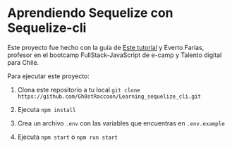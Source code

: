 # Aprendiendo Sequelize con Sequelize-cli

Este proyecto fue hecho con la guía de [Este tutorial](https://levelup.gitconnected.com/build-an-express-api-with-sequelize-cli-and-express-router-963b6e274561) y Everto Farías, profesor en el bootcamp FullStack-JavaScript de e-camp y Talento digital para Chile.

Para ejecutar este proyecto:

1. Clona este repositorio a tu local
`git clone https://github.com/Gh0stRaccoon/Learning_sequelize_cli.git`

2. Ejecuta
`npm install`

3. Crea un archivo `.env` con las variables que encuentras en `.env.example`

4. Ejecuta
`npm start` o `npm run start`
